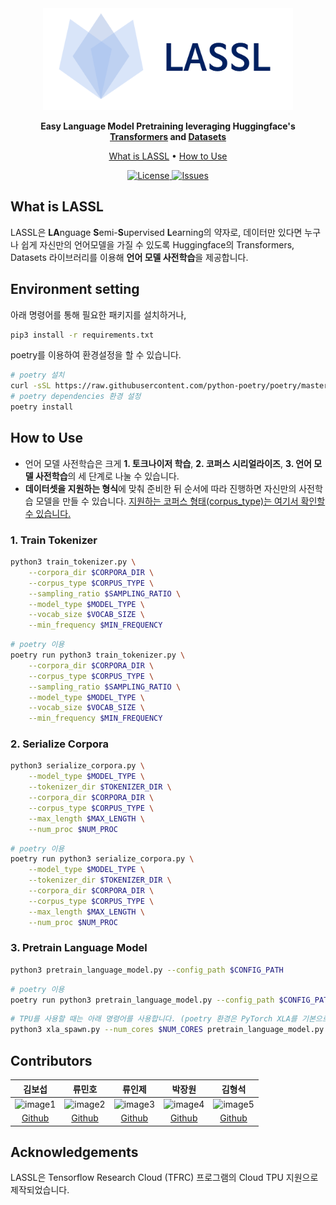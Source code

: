 <div align="center">

<img src="docs/source/imgs/logo.png" width="400px">

**Easy Language Model Pretraining leveraging Huggingface's [Transformers](https://github.com/huggingface/transformers) and [Datasets](https://github.com/huggingface/datasets)**

<p align="center">
  <a href="#what-is-lassl">What is LASSL</a> •
  <a href="#how-to-use">How to Use</a>
</p>

<p align="center">
    <a href="https://github.com/lassl/lassl/blob/master/LICENSE">
        <img alt="License" src="https://img.shields.io/badge/license-Apache%202.0-blue.svg">
    </a>
    <a href="https://github.com/lassl/lassl/issues">
        <img alt="Issues" src="https://img.shields.io/github/issues/lassl/lassl">
    </a>
</p>

</div>

## What is LASSL
LASSL은 **LA**nguage **S**emi-**S**upervised **L**earning의 약자로, 데이터만 있다면 누구나 쉽게 자신만의 언어모델을 가질 수 있도록 Huggingface의 Transformers, Datasets 라이브러리를 이용해 **언어 모델 사전학습**을 제공합니다.

## Environment setting
아래 명령어를 통해 필요한 패키지를 설치하거나,
```bash
pip3 install -r requirements.txt
```

poetry를 이용하여 환경설정을 할 수 있습니다.
```bash
# poetry 설치
curl -sSL https://raw.githubusercontent.com/python-poetry/poetry/master/get-poetry.py | python -
# poetry dependencies 환경 설정
poetry install
```


## How to Use
- 언어 모델 사전학습은 크게 **1. 토크나이저 학습**, **2. 코퍼스 시리얼라이즈**, **3. 언어 모델 사전학습**의 세 단계로 나눌 수 있습니다. 
- **데이터셋을 지원하는 형식**에 맞춰 준비한 뒤 순서에 따라 진행하면 자신만의 사전학습 모델을 만들 수 있습니다. <a href="https://github.com/lassl/lassl/blob/feature/%2324/docs/supported_dataset.md">지원하는 코퍼스 형태(corpus_type)는 여기서 확인할 수 있습니다.</a>

### 1. Train Tokenizer
```bash
python3 train_tokenizer.py \
    --corpora_dir $CORPORA_DIR \
    --corpus_type $CORPUS_TYPE \
    --sampling_ratio $SAMPLING_RATIO \
    --model_type $MODEL_TYPE \
    --vocab_size $VOCAB_SIZE \
    --min_frequency $MIN_FREQUENCY
```

```bash
# poetry 이용
poetry run python3 train_tokenizer.py \
    --corpora_dir $CORPORA_DIR \
    --corpus_type $CORPUS_TYPE \
    --sampling_ratio $SAMPLING_RATIO \
    --model_type $MODEL_TYPE \
    --vocab_size $VOCAB_SIZE \
    --min_frequency $MIN_FREQUENCY
```

### 2. Serialize Corpora
```bash
python3 serialize_corpora.py \
    --model_type $MODEL_TYPE \
    --tokenizer_dir $TOKENIZER_DIR \
    --corpora_dir $CORPORA_DIR \
    --corpus_type $CORPUS_TYPE \
    --max_length $MAX_LENGTH \
    --num_proc $NUM_PROC
```

```bash
# poetry 이용
poetry run python3 serialize_corpora.py \
    --model_type $MODEL_TYPE \
    --tokenizer_dir $TOKENIZER_DIR \
    --corpora_dir $CORPORA_DIR \
    --corpus_type $CORPUS_TYPE \
    --max_length $MAX_LENGTH \
    --num_proc $NUM_PROC
```

### 3. Pretrain Language Model
```bash
python3 pretrain_language_model.py --config_path $CONFIG_PATH
```

```bash
# poetry 이용
poetry run python3 pretrain_language_model.py --config_path $CONFIG_PATH
```

```bash
# TPU를 사용할 때는 아래 명령어를 사용합니다. (poetry 환경은 PyTorch XLA를 기본으로 제공하지 않습니다.)
python3 xla_spawn.py --num_cores $NUM_CORES pretrain_language_model.py --config_path $CONFIG_PATH
```

## Contributors
김보섭|류민호|류인제|박장원|김형석
:-:|:-:|:-:|:-:|:-:
![image1][image1]|![image2][image2]|![image3][image3]|![image4][image4]|![image5][image5]
[Github](https://github.com/seopbo)|[Github](https://github.com/bzantium)|[Github](https://github.com/iron-ij)|[Github](https://github.com/monologg)|[Github](https://github.com/alxiom)

[image1]: https://avatars.githubusercontent.com/seopbo
[image2]: https://avatars.githubusercontent.com/bzantium
[image3]: https://avatars.githubusercontent.com/iron-ij
[image4]: https://avatars.githubusercontent.com/monologg
[image5]: https://avatars.githubusercontent.com/alxiom

## Acknowledgements
LASSL은 Tensorflow Research Cloud (TFRC) 프로그램의 Cloud TPU 지원으로 제작되었습니다.
